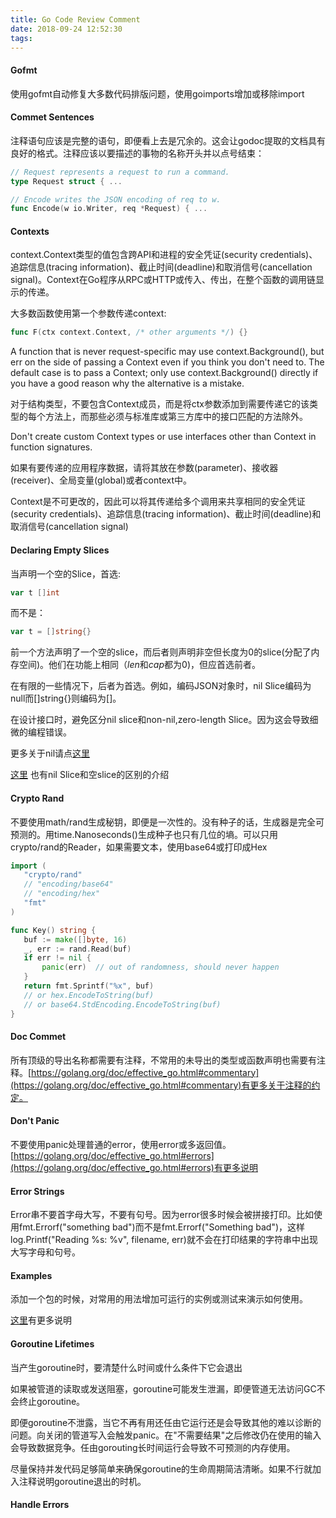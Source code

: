 ```yaml
---
title: Go Code Review Comment
date: 2018-09-24 12:52:30
tags:
---
```


#### Gofmt

使用gofmt自动修复大多数代码排版问题，使用goimports增加或移除import

#### Commet Sentences

注释语句应该是完整的语句，即便看上去是冗余的。这会让godoc提取的文档具有良好的格式。注释应该以要描述的事物的名称开头并以点号结束：

~~~go
// Request represents a request to run a command.
type Request struct { ...

// Encode writes the JSON encoding of req to w.
func Encode(w io.Writer, req *Request) { ...
~~~

#### Contexts

context.Context类型的值包含跨API和进程的安全凭证(security credentials)、追踪信息(tracing information)、截止时间(deadline)和取消信号(cancellation signal)。Context在Go程序从RPC或HTTP或传入、传出，在整个函数的调用链显示的传递。

大多数函数使用第一个参数传递context:

~~~go
func F(ctx context.Context, /* other arguments */) {}
~~~

A function that is never request-specific may use context.Background(), but err on the side of passing a Context even if you think you don't need to. The default case is to pass a Context; only use context.Background() directly if you have a good reason why the alternative is a mistake.

对于结构类型，不要包含Context成员，而是将ctx参数添加到需要传递它的该类型的每个方法上，而那些必须与标准库或第三方库中的接口匹配的方法除外。

Don't create custom Context types or use interfaces other than Context in function signatures.

如果有要传递的应用程序数据，请将其放在参数(parameter)、接收器(receiver)、全局变量(global)或者context中。

Context是不可更改的，因此可以将其传递给多个调用来共享相同的安全凭证(security credentials)、追踪信息(tracing information)、截止时间(deadline)和取消信号(cancellation signal)

#### Declaring Empty Slices

当声明一个空的Slice，首选:

~~~go
var t []int
~~~

而不是：

~~~go
var t = []string{}
~~~

前一个方法声明了一个空的slice，而后者则声明非空但长度为0的slice(分配了内存空间)。他们在功能上相同（$len$和$cap$都为0)，但应首选前者。

在有限的一些情况下，后者为首选。例如，编码JSON对象时，nil Slice编码为null而[]string{}则编码为[]。

在设计接口时，避免区分nil slice和non-nil,zero-length Slice。因为这会导致细微的编程错误。

更多关于nil请点[这里](https://www.youtube.com/watch?v=ynoY2xz-F8s)

[这里](https://stackoverflow.com/questions/44305170/nil-slices-vs-non-nil-slices-vs-empty-slices-in-go-language) 也有nil Slice和空slice的区别的介绍

#### Crypto Rand

不要使用math/rand生成秘钥，即便是一次性的。没有种子的话，生成器是完全可预测的。用time.Nanoseconds()生成种子也只有几位的墒。可以只用crypto/rand的Reader，如果需要文本，使用base64或打印成Hex

 ~~~go
import (
    "crypto/rand"
    // "encoding/base64"
    // "encoding/hex"
    "fmt"
)

func Key() string {
    buf := make([]byte, 16)
    _, err := rand.Read(buf)
    if err != nil {
        panic(err)  // out of randomness, should never happen
    }
    return fmt.Sprintf("%x", buf)
    // or hex.EncodeToString(buf)
    // or base64.StdEncoding.EncodeToString(buf)
}
 ~~~

#### Doc Commet

所有顶级的导出名称都需要有注释，不常用的未导出的类型或函数声明也需要有注释。[https://golang.org/doc/effective_go.html#commentary](https://golang.org/doc/effective_go.html#commentary)有更多关于注释的约定。

#### Don't Panic

不要使用panic处理普通的error，使用error或多返回值。[https://golang.org/doc/effective_go.html#errors](https://golang.org/doc/effective_go.html#errors)有更多说明

#### Error Strings

Error串不要首字母大写，不要有句号。因为error很多时候会被拼接打印。比如使用fmt.Errorf("something bad")而不是fmt.Errorf("Something bad")，这样log.Printf("Reading %s: %v", filename, err)就不会在打印结果的字符串中出现大写字母和句号。

#### Examples

添加一个包的时候，对常用的用法增加可运行的实例或测试来演示如何使用。

[这里](https://blog.golang.org/examples)有更多说明

#### Goroutine Lifetimes

当产生goroutine时，要清楚什么时间或什么条件下它会退出

如果被管道的读取或发送阻塞，goroutine可能发生泄漏，即便管道无法访问GC不会终止goroutine。

即便goroutine不泄露，当它不再有用还任由它运行还是会导致其他的难以诊断的问题。向关闭的管道写入会触发panic。在"不需要结果"之后修改仍在使用的输入会导致数据竞争。任由gorouting长时间运行会导致不可预测的内存使用。

尽量保持并发代码足够简单来确保goroutine的生命周期简洁清晰。如果不行就加入注释说明goroutine退出的时机。

#### Handle Errors





















